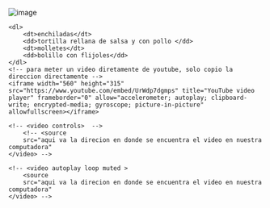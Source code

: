 ![image](https://user-images.githubusercontent.com/113805099/201498682-5fd44f25-6880-4f42-a57d-6067e7f40bb5.png)
<!-- listas ordenadas y listas desordenadas -->
<!-- listas descriptivas que nos permiten poner una descripcion y la etiqueta es <dl> -->
    <dl>
        <dt>enchiladas</dt>
        <dd>tortilla rellana de salsa y con pollo </dd>
        <dt>molletes</dt>
        <dd>bolillo con flijoles</dd>
    </dl>
    <!-- para meter un video diretamente de youtube, solo copio la direccion directamente -->
    <iframe width="560" height="315" src="https://www.youtube.com/embed/UrWdp7dgmps" title="YouTube video player" frameborder="0" allow="accelerometer; autoplay; clipboard-write; encrypted-media; gyroscope; picture-in-picture" allowfullscreen></iframe>
   <!-- para poner un video una vez que ya este descargado en nuestra computadora -->
    <!-- <video controls>  -->
        <!-- <source
        src="aqui va la direcion en donde se encuentra el video en nuestra computadora"
    </video> -->
<!-- este comando es para reproducir el video y una vez acabado se volvera a reproducir -->
    <!-- <video autoplay loop muted > 
        <source
        src="aqui va la direcion en donde se encuentra el video en nuestra computadora"
    </video> -->

